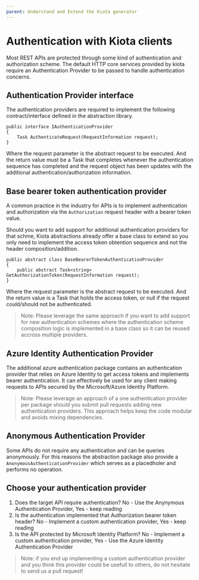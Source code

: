 ```yaml
---
parent: Understand and Extend the Kiota generator
---
```


# Authentication with Kiota clients

Most REST APIs are protected through some kind of authentication and authorization scheme. The default HTTP core services provided by kiota require an Authentication Provider to be passed to handle authentication concerns.

## Authentication Provider interface

The authentication providers are required to implement the following contract/interface defined in the abstraction library.

```CSharp
public interface IAuthenticationProvider
{
    Task AuthenticateRequest(RequestInformation request);
}
```

Where the request parameter is the abstract request to be executed. And the return value must be a Task that completes whenever the authentication sequence has completed and the request object has been updates with the additional authentication/authorization information.

## Base bearer token authentication provider

A common practice in the industry for APIs is to implement authentication and authorization via the `Authorization` request header with a bearer token value.

Should you want to add support for additional authentication providers for that schme, Kiota abstractions already offer a base class to extend so you only need to implement the access token obtention sequence and not the header composition/addition.

```CSharp
public abstract class BaseBearerTokenAuthenticationProvider
{
    public abstract Task<string> GetAuthorizationToken(RequestInformation request);
}
```

Where the request parameter is the abstract request to be executed. And the return value is a Task that holds the access token, or null if the request could/should not be authenticated.

> Note: Please leverage the same approach if you want to add support for new authentication schemes where the authentication scheme composition logic is implemented in a base class so it can be reused accross multiple providers.

## Azure Identity Authentication Provider

The additional azure authentication package contains an authentication provider that relies on Azure Identity to get access tokens and implements bearer authentication. It can effectively be used for any client making requests to APIs secured by the Microsoft/Azure Identity Platform.

> Note: Please leverage an approach of a one authentication provider per package should you submit pull requests adding new authentication providers. This approach helps keep the code modular and avoids mixing dependencies.

## Anonymous Authentication Provider

Some APIs do not require any authentication and can be queries anonymously. For this reasons the abstraction package also provide a `AnonymousAuthenticationProvider` which serves as a placedholer and performs no operation.

## Choose your authentication provider

1. Does the target API require authentication? No - Use the Anynymous Authentication Provider, Yes - keep reading
1. Is the authentication implemented that Authorization bearer token header? No - Implement a custom authentication provider, Yes - keep reading
1. Is the API protected by Microsoft Identity Platform? No - Implement a custom authentication provider, Yes - Use the Azure Identity Authentication Provider

> Note: if you end up implementing a custom authentication provider and you think this provider could be usefull to others, do not hesitate to send us a pull request!